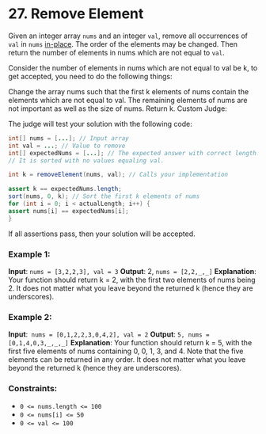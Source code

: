 # 27. Remove Element
Given an integer array `nums` and an integer `val`, remove all occurrences of `val` in `nums` [in-place](https://en.wikipedia.org/wiki/In-place_algorithm). The order of the elements may be changed. Then return the number of elements in nums which are not equal to `val`.

Consider the number of elements in nums which are not equal to val be k, to get accepted, you need to do the following things:

Change the array nums such that the first k elements of nums contain the elements which are not equal to val. The remaining elements of nums are not important as well as the size of nums.
Return k.
Custom Judge:

The judge will test your solution with the following code:
```java
int[] nums = [...]; // Input array
int val = ...; // Value to remove
int[] expectedNums = [...]; // The expected answer with correct length.
// It is sorted with no values equaling val.

int k = removeElement(nums, val); // Calls your implementation

assert k == expectedNums.length;
sort(nums, 0, k); // Sort the first k elements of nums
for (int i = 0; i < actualLength; i++) {
assert nums[i] == expectedNums[i];
}
```
If all assertions pass, then your solution will be accepted.



### Example 1:

**Input**: `nums = [3,2,2,3], val = 3`
**Output**: 2, `nums = [2,2,_,_]`
**Explanation**: Your function should return k = 2, with the first two elements of nums being 2.
It does not matter what you leave beyond the returned k (hence they are underscores).

### Example 2:

**Input**:` nums = [0,1,2,2,3,0,4,2], val = 2`
**Output**: `5, nums = [0,1,4,0,3,_,_,_]`
**Explanation**: Your function should return k = 5, with the first five elements of nums containing 0, 0, 1, 3, and 4.
Note that the five elements can be returned in any order.
It does not matter what you leave beyond the returned k (hence they are underscores).


### Constraints:

* `0 <= nums.length <= 100`
* `0 <= nums[i] <= 50`
* `0 <= val <= 100`